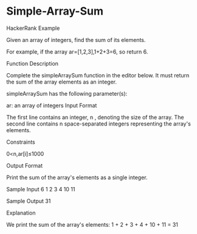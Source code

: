 # Simple-Array-Sum
HackerRank Example

Given an array of integers, find the sum of its elements.

For example, if the array ar=[1,2,3],1+2+3=6, so return 6.

Function Description

Complete the simpleArraySum function in the editor below. It must return the sum of the array elements as an integer.

simpleArraySum has the following parameter(s):

ar: an array of integers
Input Format

The first line contains an integer, n , denoting the size of the array.
The second line contains n space-separated integers representing the array's elements.

Constraints

0<n,ar[i]≤1000

Output Format

Print the sum of the array's elements as a single integer.

Sample Input
6
1 2 3 4 10 11

Sample Output
31

Explanation

We print the sum of the array's elements: 1 + 2 + 3 + 4 + 10 + 11 = 31
